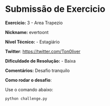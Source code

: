 # Submissão de Exercicio

**Exercicio:** 3 - Area Trapezio

**Nickname:** evertoont

**Nível Técnico:** - Estagiário

**Twitter**: https://twitter.com/Ton0liver

**Dificuldade de Resolução:** - Baixa

**Comentários:** Desafio tranquilo

**Como rodar o desafio**: 

Use o comando abaixo: 
```bash
python challenge.py
```